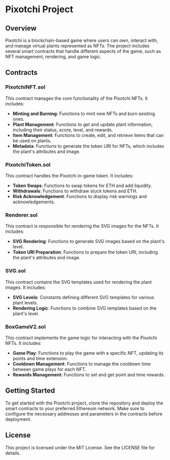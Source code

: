 # Pixotchi Project

## Overview
Pixotchi is a blockchain-based game where users can own, interact with, and manage virtual plants represented as NFTs. The project includes several smart contracts that handle different aspects of the game, such as NFT management, rendering, and game logic.

## Contracts

### PixotchiNFT.sol
This contract manages the core functionality of the Pixotchi NFTs. It includes:
- **Minting and Burning**: Functions to mint new NFTs and burn existing ones.
- **Plant Management**: Functions to get and update plant information, including their status, score, level, and rewards.
- **Item Management**: Functions to create, edit, and retrieve items that can be used on plants.
- **Metadata**: Functions to generate the token URI for NFTs, which includes the plant's attributes and image.

### PixotchiToken.sol
This contract handles the Pixotchi in-game token. It includes:
- **Token Swaps**: Functions to swap tokens for ETH and add liquidity.
- **Withdrawals**: Functions to withdraw stuck tokens and ETH.
- **Risk Acknowledgement**: Functions to display risk warnings and acknowledgements.

### Renderer.sol
This contract is responsible for rendering the SVG images for the NFTs. It includes:
- **SVG Rendering**: Functions to generate SVG images based on the plant's level.
- **Token URI Preparation**: Functions to prepare the token URI, including the plant's attributes and image.

### SVG.sol
This contract contains the SVG templates used for rendering the plant images. It includes:
- **SVG Levels**: Constants defining different SVG templates for various plant levels.
- **Rendering Logic**: Functions to combine SVG templates based on the plant's level.

### BoxGameV2.sol
This contract implements the game logic for interacting with the Pixotchi NFTs. It includes:
- **Game Play**: Functions to play the game with a specific NFT, updating its points and time extension.
- **Cooldown Management**: Functions to manage the cooldown time between game plays for each NFT.
- **Rewards Management**: Functions to set and get point and time rewards.

## Getting Started
To get started with the Pixotchi project, clone the repository and deploy the smart contracts to your preferred Ethereum network. Make sure to configure the necessary addresses and parameters in the contracts before deployment.

## License
This project is licensed under the MIT License. See the LICENSE file for details.